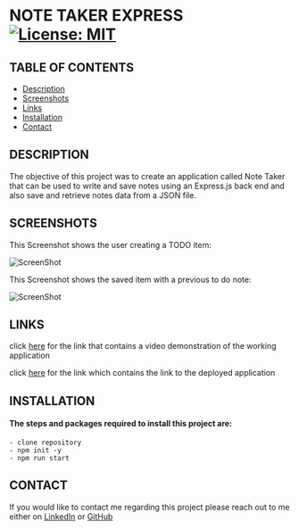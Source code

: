 # NOTE TAKER EXPRESS [![License: MIT](https://img.shields.io/badge/License-MIT-green.svg)](https://opensource.org/licenses/MIT)


## TABLE OF CONTENTS 
- [Description](#DESCRIPTION)
- [Screenshots](#SCREENSHOTS)
- [Links](#LINKS)
- [Installation](#INSTALLATION)
- [Contact](#CONTACT)

## DESCRIPTION

The objective of this project was to create an application called Note Taker that can be used to write and save notes using an Express.js back end and also save and retrieve notes data from a JSON file.

## SCREENSHOTS 

This Screenshot shows the user creating a TODO item: 

![ScreenShot](https://i.ibb.co/nzfCJW7/Note-Taker-2.png)

This Screenshot shows the saved item with a previous to do note:

![ScreenShot](https://i.ibb.co/ggw7Zcp/Note-Taker-1.png)


## LINKS

click [here](https://vast-falls-67878.herokuapp.com/) for the link that contains a video demonstration of the working application

click [here](https://vast-falls-67878.herokuapp.com/) for the link which contains the link to the deployed application

## INSTALLATION

#### The steps and packages required to install this project are:

```
- clone repository
- npm init -y
- npm run start
```


## CONTACT

If you would like to contact me regarding this project please reach out to me either on 
[LinkedIn](https://www.linkedin.com/in/leanne-gallagher/) or [GitHub](https://github.com/lenny-g)

